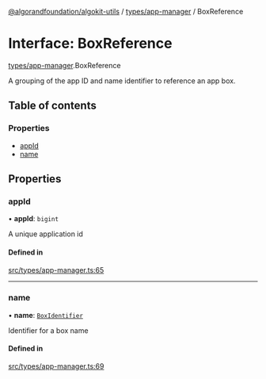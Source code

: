 [@algorandfoundation/algokit-utils](../README.md) / [types/app-manager](../modules/types_app_manager.md) / BoxReference

# Interface: BoxReference

[types/app-manager](../modules/types_app_manager.md).BoxReference

A grouping of the app ID and name identifier to reference an app box.

## Table of contents

### Properties

- [appId](types_app_manager.BoxReference.md#appid)
- [name](types_app_manager.BoxReference.md#name)

## Properties

### appId

• **appId**: `bigint`

A unique application id

#### Defined in

[src/types/app-manager.ts:65](https://github.com/algorandfoundation/algokit-utils-ts/blob/main/src/types/app-manager.ts#L65)

___

### name

• **name**: [`BoxIdentifier`](../modules/types_app_manager.md#boxidentifier)

Identifier for a box name

#### Defined in

[src/types/app-manager.ts:69](https://github.com/algorandfoundation/algokit-utils-ts/blob/main/src/types/app-manager.ts#L69)

